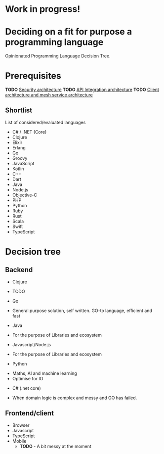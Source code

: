 # Work in progress!

# Deciding on a fit for purpose a programming language
Opinionated Programming Language Decision Tree.

# Prerequisites
**TODO** [Security architecture]()
**TODO** [API Integration architecture]()
**TODO** [Client architecture and mesh service architecture]()

## Shortlist
List of considered/evaluated languages
- C# / .NET (Core)
- Clojure
- Elixir
- Erlang
- Go
- Groovy
- JavaScript
- Kotlin
- C++
- Dart
- Java
- Node.js
- Objective-C
- PHP
- Python
- Ruby
- Rust
- Scala
- Swift
- TypeScript

# Decision tree
## Backend
 - Clojure
  + TODO
 - Go
  + General purpose solution, self written. GO-to language, efficient and fast
 - Java
  + For the purpose of Libraries and ecosystem
 - Javascript/Node.js
  + For the purpose of Libraries and ecosystem 
 - Python
  + Maths, AI and machine learning
  + Optimise for IO
 - C# (.net core)
  + When domain logic is complex and messy and GO has failed.

## Frontend/client
 - Browser
  - Javascript
  - TypeScript
 - Mobile
    - **TODO** - A bit messy at the moment
